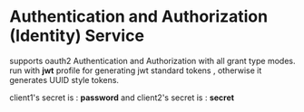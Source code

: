 
# Authentication and Authorization (Identity) Service

supports oauth2 Authentication and Authorization with all grant type modes.  
run with **jwt** profile for generating jwt standard tokens , otherwise it generates UUID style tokens.  
  
client1's secret is : **password** and client2's secret is : **secret**